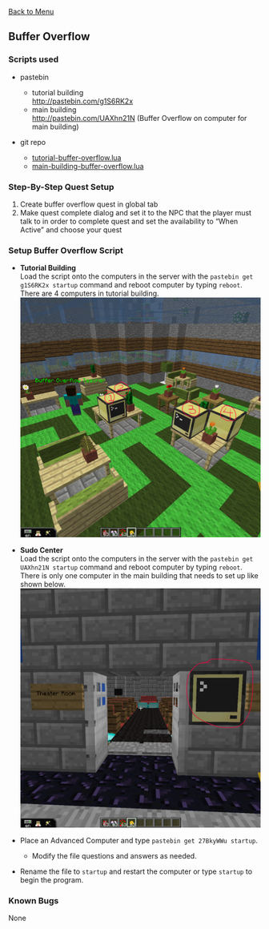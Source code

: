 [Back to Menu](../../README.md)  
## Buffer Overflow
### Scripts used
* pastebin  
  * tutorial building  
    http://pastebin.com/g1S6RK2x
  * main building  
    http://pastebin.com/UAXhn21N (Buffer Overflow on computer for main building)

* git repo  
  * [tutorial-buffer-overflow.lua](../../buffer-overflow/tutorial-buffer-overflow.lua)
  * [main-building-buffer-overflow.lua](../../buffer-overflow/main-building-buffer-overflow.lua)

### Step-By-Step Quest Setup
1. Create buffer overflow quest in global tab
2. Make quest complete dialog and set it to the NPC that the player must talk to in order to complete quest and set the availability to “When Active” and choose your quest

### Setup Buffer Overflow Script
* **Tutorial Building**  
Load the script onto the computers in the server with the `pastebin get g1S6RK2x startup` command and reboot computer by typing `reboot`.   
There are 4 computers in tutorial building.
![image01](./images/image01.png)

* **Sudo Center**  
Load the script onto the computers in the server with the `pastebin get UAXhn21N startup` command and reboot computer by typing `reboot`.   
There is only one computer in the main building that needs to set up like shown below.  
![image00](./images/image00.png)

* Place an Advanced Computer and type `pastebin get 27BkyWWu startup`.  
  * Modify the file questions and answers as needed.  
* Rename the file to `startup` and restart the computer or type `startup` to begin the program.

### Known Bugs
None
